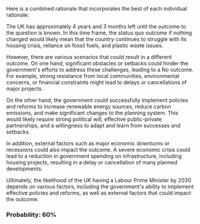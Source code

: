 Here is a combined rationale that incorporates the best of each individual rationale:

The UK has approximately 4 years and 3 months left until the outcome to the question is known. In this time frame, the status quo outcome if nothing changed would likely mean that the country continues to struggle with its housing crisis, reliance on fossil fuels, and plastic waste issues.

However, there are various scenarios that could result in a different outcome. On one hand, significant obstacles or setbacks could hinder the government's efforts to address these challenges, leading to a No outcome. For example, strong resistance from local communities, environmental concerns, or financial constraints might lead to delays or cancellations of major projects.

On the other hand, the government could successfully implement policies and reforms to increase renewable energy sources, reduce carbon emissions, and make significant changes to the planning system. This would likely require strong political will, effective public-private partnerships, and a willingness to adapt and learn from successes and setbacks.

In addition, external factors such as major economic downturns or recessions could also impact the outcome. A severe economic crisis could lead to a reduction in government spending on infrastructure, including housing projects, resulting in a delay or cancellation of many planned developments.

Ultimately, the likelihood of the UK having a Labour Prime Minister by 2030 depends on various factors, including the government's ability to implement effective policies and reforms, as well as external factors that could impact the outcome.

### Probability: 60%